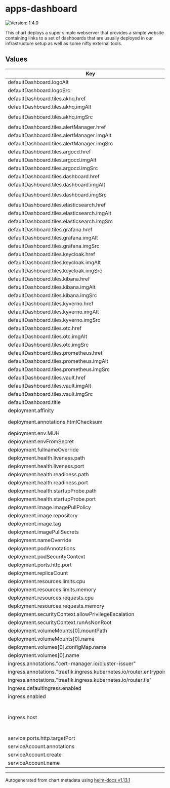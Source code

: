 # apps-dashboard

![Version: 1.4.0](https://img.shields.io/badge/Version-1.4.0-informational?style=flat-square)

This chart deploys a super simple webserver that provides a simple website containing links to a set
of dashboards that are usually deployed in our infrastructure setup as well as some nifty external
tools.

## Values

| Key | Type | Default | Description |
|-----|------|---------|-------------|
| defaultDashboard.logoAlt | string | `"IITS Consulting Logo"` |  |
| defaultDashboard.logoSrc | string | `"logo_white.svg"` |  |
| defaultDashboard.tiles.akhq.href | string | `"akhq/ui/"` |  |
| defaultDashboard.tiles.akhq.imgAlt | string | `"akhq (kafka headquarter)"` |  |
| defaultDashboard.tiles.akhq.imgSrc | string | `"https://cdn.icon-icons.com/icons2/2699/PNG/512/apache_kafka_vertical_logo_icon_169585.png"` |  |
| defaultDashboard.tiles.alertManager.href | string | `"/alertmanager"` |  |
| defaultDashboard.tiles.alertManager.imgAlt | string | `"Alertmanager"` |  |
| defaultDashboard.tiles.alertManager.imgSrc | string | `"https://devopy.io/wp-content/uploads/2019/02/bell_260.svg"` |  |
| defaultDashboard.tiles.argocd.href | string | `"argocd"` |  |
| defaultDashboard.tiles.argocd.imgAlt | string | `"ArgoCD"` |  |
| defaultDashboard.tiles.argocd.imgSrc | string | `"argo.svg"` |  |
| defaultDashboard.tiles.dashboard.href | string | `"dashboard/"` |  |
| defaultDashboard.tiles.dashboard.imgAlt | string | `"Traefik Dashboard"` |  |
| defaultDashboard.tiles.dashboard.imgSrc | string | `"https://raw.githubusercontent.com/docker-library/docs/a6cc2c5f4bc6658168f2a0abbb0307acaefff80e/traefik/logo.png"` |  |
| defaultDashboard.tiles.elasticsearch.href | string | `"elasticsearch"` |  |
| defaultDashboard.tiles.elasticsearch.imgAlt | string | `"Elasticsearch"` |  |
| defaultDashboard.tiles.elasticsearch.imgSrc | string | `"https://iconape.com/wp-content/png_logo_vector/elasticsearch-logo.png"` |  |
| defaultDashboard.tiles.grafana.href | string | `"grafana/login/generic_oauth"` |  |
| defaultDashboard.tiles.grafana.imgAlt | string | `"Grafana"` |  |
| defaultDashboard.tiles.grafana.imgSrc | string | `"https://seekicon.com/free-icon-download/grafana_2.png"` |  |
| defaultDashboard.tiles.keycloak.href | string | `"keycloak/"` |  |
| defaultDashboard.tiles.keycloak.imgAlt | string | `"Keycloak"` |  |
| defaultDashboard.tiles.keycloak.imgSrc | string | `"https://www.quellwerke.de/fileadmin/Technologie_Logos/keycloak.png"` |  |
| defaultDashboard.tiles.kibana.href | string | `"kibana/app/discover"` |  |
| defaultDashboard.tiles.kibana.imgAlt | string | `"Kibana"` |  |
| defaultDashboard.tiles.kibana.imgSrc | string | `"https://cdn.iconscout.com/icon/free/png-512/elastic-1-283281.png"` |  |
| defaultDashboard.tiles.kyverno.href | string | `"policies"` |  |
| defaultDashboard.tiles.kyverno.imgAlt | string | `"Kyverno"` |  |
| defaultDashboard.tiles.kyverno.imgSrc | string | `"https://cdn.shopify.com/s/files/1/1300/8977/collections/kyverno_480x480.png"` |  |
| defaultDashboard.tiles.otc.href | string | `"otcOIDC/"` |  |
| defaultDashboard.tiles.otc.imgAlt | string | `"OTC"` |  |
| defaultDashboard.tiles.otc.imgSrc | string | `"https://upload.wikimedia.org/wikipedia/commons/7/75/Otc-logo.png"` |  |
| defaultDashboard.tiles.prometheus.href | string | `"prometheus"` |  |
| defaultDashboard.tiles.prometheus.imgAlt | string | `"Prometheus"` |  |
| defaultDashboard.tiles.prometheus.imgSrc | string | `"https://www.logolynx.com/images/logolynx/8b/8b0c91b14fb1da0270f0c5ed3d69fac4.jpeg"` |  |
| defaultDashboard.tiles.vault.href | string | `"vault/"` |  |
| defaultDashboard.tiles.vault.imgAlt | string | `"Vault"` |  |
| defaultDashboard.tiles.vault.imgSrc | string | `"https://www.drupal.org/files/project-images/Vault_VerticalLogo_FullColor.png"` |  |
| defaultDashboard.title | string | `"Tech Admin Board"` |  |
| deployment.affinity | object | `{}` |  |
| deployment.annotations.htmlChecksum | string | `"{{ include (print $.Template.BasePath \"/configmap.yaml\") . | sha256sum }}"` |  |
| deployment.env.MUH | string | `"KUH"` |  |
| deployment.envFromSecret | string | `nil` |  |
| deployment.fullnameOverride | string | `""` |  |
| deployment.health.liveness.path | string | `"/"` |  |
| deployment.health.liveness.port | int | `3000` |  |
| deployment.health.readiness.path | string | `"/"` |  |
| deployment.health.readiness.port | int | `3000` |  |
| deployment.health.startupProbe.path | string | `"/"` |  |
| deployment.health.startupProbe.port | int | `3000` |  |
| deployment.image.imagePullPolicy | string | `"IfNotPresent"` |  |
| deployment.image.repository | string | `"lipanski/docker-static-website"` |  |
| deployment.image.tag | string | `"2.1.0"` |  |
| deployment.imagePullSecrets | list | `[]` |  |
| deployment.nameOverride | string | `""` |  |
| deployment.podAnnotations | object | `{}` |  |
| deployment.podSecurityContext | string | `nil` |  |
| deployment.ports.http.port | int | `3000` |  |
| deployment.replicaCount | string | `"2"` |  |
| deployment.resources.limits.cpu | string | `"10m"` |  |
| deployment.resources.limits.memory | string | `"8Mi"` |  |
| deployment.resources.requests.cpu | string | `"1m"` |  |
| deployment.resources.requests.memory | string | `"4Mi"` |  |
| deployment.securityContext.allowPrivilegeEscalation | bool | `false` |  |
| deployment.securityContext.runAsNonRoot | bool | `true` |  |
| deployment.volumeMounts[0].mountPath | string | `"/home/static"` |  |
| deployment.volumeMounts[0].name | string | `"apps-dashboard-config"` |  |
| deployment.volumes[0].configMap.name | string | `"apps-dashboard-config"` |  |
| deployment.volumes[0].name | string | `"apps-dashboard-config"` |  |
| ingress.annotations."cert-manager.io/cluster-issuer" | string | `"letsencrypt"` |  |
| ingress.annotations."traefik.ingress.kubernetes.io/router.entrypoints" | string | `"websecure"` |  |
| ingress.annotations."traefik.ingress.kubernetes.io/router.tls" | string | `"true"` |  |
| ingress.defaultIngress.enabled | bool | `true` |  |
| ingress.enabled | bool | `true` |  |
| ingress.host | string | `nil` | Required, replace it with your host address |
| service.ports.http.targetPort | int | `3000` |  |
| serviceAccount.annotations | object | `{}` |  |
| serviceAccount.create | bool | `true` |  |
| serviceAccount.name | string | `""` |  |

----------------------------------------------
Autogenerated from chart metadata using [helm-docs v1.13.1](https://github.com/norwoodj/helm-docs/releases/v1.13.1)
